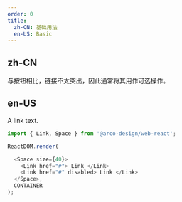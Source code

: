 ```yaml
---
order: 0
title:
  zh-CN: 基础用法
  en-US: Basic
---
```


## zh-CN
与按钮相比，链接不太突出，因此通常将其用作可选操作。

## en-US
A link text.

```js
import { Link, Space } from '@arco-design/web-react';

ReactDOM.render(

  <Space size={40}>
    <Link href="#"> Link </Link>
    <Link href="#" disabled> Link </Link>
  </Space>,
  CONTAINER
);
```
